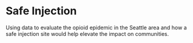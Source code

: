 # Safe Injection

Using data to evaluate the opioid epidemic in the Seattle area and how a safe injection site would help elevate the impact on communities.